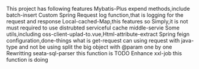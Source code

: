 This project has following features
Mybatis-Plus expend methods,include batch-insert
Custom Spring Request log function,that is logging for the request and response
Local-cached-Map,this features so Simply,it is not must required to use distrubted serviceful cache middle-servie
Some utils,including oss-client-uplad-to.vue,Html-attribute-extract
Spring feign configuration,done-things what is get-request can using request with java-type and not be using split the big object with @param one by one
Rewritting seata-sql-parser this function is TODO
Enhance xxl-job this function is doing
